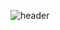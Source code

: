 ![header](https://capsule-render.vercel.app/api?type=waving&color=gradient&height=300&section=header&text=MyGiftSavor&fontSize=50&animation=fadeIn&fontAlignY=38&desc=받은%20마음을%20간직해요&descAlignY=55&descAlign=50)
